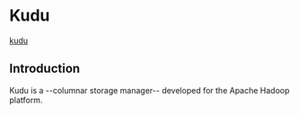 # Kudu
[kudu](https://github.com/apache/kudu)

## Introduction
Kudu is a --columnar storage manager-- developed for the Apache Hadoop platform. 
